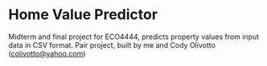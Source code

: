 # Home Value Predictor
Midterm and final project for ECO4444, predicts property values from input data in CSV format. 
Pair project, built by me and Cody Olivotto (colivotto@yahoo.com)
